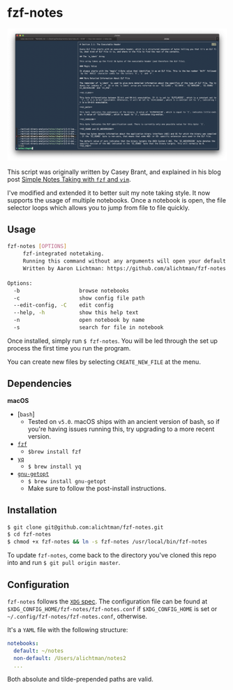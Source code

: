 # fzf-notes

![demo](img/demo.png)

This script was originally written by Casey Brant, and explained in his blog post [Simple Notes Taking with `fzf` and `vim`](https://medium.com/adorableio/simple-note-taking-with-fzf-and-vim-2a647a39cfa).

I've modified and extended it to better suit my note taking style. It now supports the usage of multiple notebooks. Once a notebook is open, the file selector loops which allows you to jump from file to file quickly.

## Usage

```bash
fzf-notes [OPTIONS]
     fzf-integrated notetaking.
     Running this command without any arguments will open your default journal.
     Written by Aaron Lichtman: https://github.com/alichtman/fzf-notes

Options:
  -b                   browse notebooks
  -c                   show config file path
  --edit-config, -C    edit config
  --help, -h           show this help text
  -n                   open notebook by name
  -s                   search for file in notebook
```

Once installed, simply run `$ fzf-notes`. You will be led through the set up process the first time you run the program.

You can create new files by selecting `CREATE_NEW_FILE` at the menu.

## Dependencies

**macOS**

- [`bash`]
    - Tested on `v5.0`. macOS ships with an ancient version of bash, so if you're having issues running this, try upgrading to a more recent version.
- [`fzf`](https://github.com/junegunn/fzf)
    - `$brew install fzf`
- [`yq`](https://github.com/mikefarah/yq/)
    * `$ brew install yq`
- [`gnu-getopt`](https://formulae.brew.sh/formula/gnu-getopt)
    * `$ brew install gnu-getopt`
    * Make sure to follow the post-install instructions.

## Installation

```bash
$ git clone git@github.com:alichtman/fzf-notes.git
$ cd fzf-notes
$ chmod +x fzf-notes && ln -s fzf-notes /usr/local/bin/fzf-notes
```

To update `fzf-notes`, come back to the directory you've cloned this repo into and run `$ git pull origin master`.

## Configuration

`fzf-notes` follows the [`XDG` spec](https://specifications.freedesktop.org/basedir-spec/basedir-spec-latest.html). The configuration file can be found at `$XDG_CONFIG_HOME/fzf-notes/fzf-notes.conf` if `$XDG_CONFIG_HOME` is set or `~/.config/fzf-notes/fzf-notes.conf`, otherwise.

It's a `YAML` file with the following structure:

```yaml
notebooks:
  default: ~/notes
  non-default: /Users/alichtman/notes2
  ...
```

Both absolute and tilde-prepended paths are valid.
